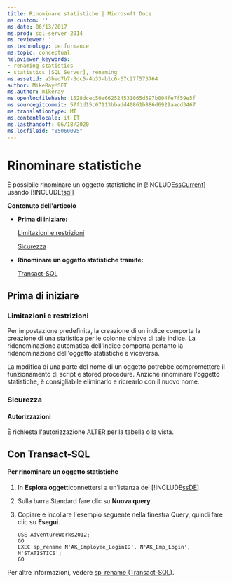 ```yaml
---
title: Rinominare statistiche | Microsoft Docs
ms.custom: ''
ms.date: 06/13/2017
ms.prod: sql-server-2014
ms.reviewer: ''
ms.technology: performance
ms.topic: conceptual
helpviewer_keywords:
- renaming statistics
- statistics [SQL Server], renaming
ms.assetid: a3bed7b7-3dc5-4b33-b1c6-67c27f573764
author: MikeRayMSFT
ms.author: mikeray
ms.openlocfilehash: 1528dcec50a662524531065d597b004fe7f59e5f
ms.sourcegitcommit: 57f1d15c67113bbadd40861b886d6929aacd3467
ms.translationtype: MT
ms.contentlocale: it-IT
ms.lasthandoff: 06/18/2020
ms.locfileid: "85060095"
---
```

# <a name="rename-statistics"></a>Rinominare statistiche
  È possibile rinominare un oggetto statistiche in [!INCLUDE[ssCurrent](../../includes/sscurrent-md.md)] usando [!INCLUDE[tsql](../../includes/tsql-md.md)]  
  
 **Contenuto dell'articolo**  
  
-   **Prima di iniziare:**  
  
     [Limitazioni e restrizioni](#Restrictions)  
  
     [Sicurezza](#Security)  
  
-   **Rinominare un oggetto statistiche tramite:**  
  
     [Transact-SQL](#TsqlProcedure)  
  
##  <a name="before-you-begin"></a><a name="BeforeYouBegin"></a> Prima di iniziare  
  
###  <a name="limitations-and-restrictions"></a><a name="Restrictions"></a> Limitazioni e restrizioni  
 Per impostazione predefinita, la creazione di un indice comporta la creazione di una statistica per le colonne chiave di tale indice. La ridenominazione automatica dell'indice comporta pertanto la ridenominazione dell'oggetto statistiche e viceversa.  
  
 La modifica di una parte del nome di un oggetto potrebbe compromettere il funzionamento di script e stored procedure. Anziché rinominare l'oggetto statistiche, è consigliabile eliminarlo e ricrearlo con il nuovo nome.  
  
###  <a name="security"></a><a name="Security"></a> Sicurezza  
  
####  <a name="permissions"></a><a name="Permissions"></a> Autorizzazioni  
 È richiesta l'autorizzazione ALTER per la tabella o la vista.  
  
##  <a name="using-transact-sql"></a><a name="TsqlProcedure"></a> Con Transact-SQL  
  
#### <a name="to-rename-a-statistics-object"></a>Per rinominare un oggetto statistiche  
  
1.  In **Esplora oggetti**connettersi a un'istanza del [!INCLUDE[ssDE](../../includes/ssde-md.md)].  
  
2.  Sulla barra Standard fare clic su **Nuova query**.  
  
3.  Copiare e incollare l'esempio seguente nella finestra Query, quindi fare clic su **Esegui**.  
  
    ```  
    USE AdventureWorks2012;  
    GO  
    EXEC sp_rename N'AK_Employee_LoginID', N'AK_Emp_Login', N'STATISTICS';   
    GO  
    ```  
  
 Per altre informazioni, vedere [sp_rename &#40;Transact-SQL&#41;](/sql/relational-databases/system-stored-procedures/sp-rename-transact-sql).  
  
  
